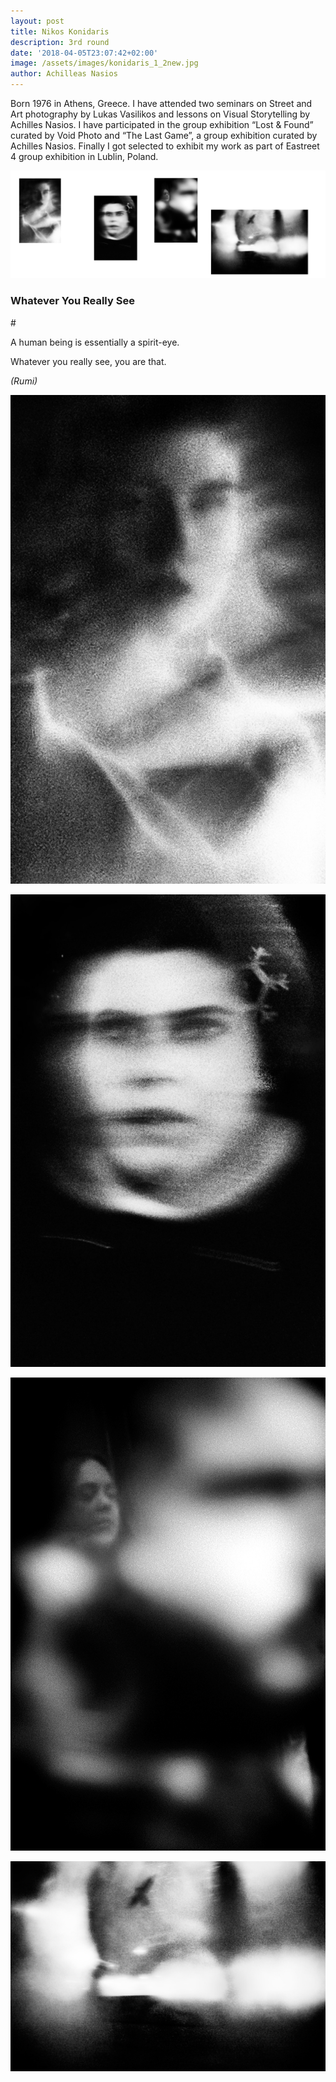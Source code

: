 ```yaml
---
layout: post
title: Nikos Konidaris
description: 3rd round
date: '2018-04-05T23:07:42+02:00'
image: /assets/images/konidaris_1_2new.jpg
author: Achilleas Nasios
---
```

Born 1976 in Athens, Greece. I have attended two seminars on Street and Art photography by Lukas Vasilikos and lessons on Visual Storytelling by Achilles Nasios. I have participated in the group exhibition “Lost & Found” curated by Void Photo and “The Last Game”, a group exhibition curated by Achilles Nasios. Finally I got selected to exhibit my work as part of Eastreet 4 group exhibition in Lublin, Poland.

![null](/assets/images/metamorphosis_presentation.jpg)

### Whatever You Really See

\#

A human being is essentially a spirit-eye.

Whatever you really see, you are that.

_(Rumi)_

![Konidaris](/assets/images/konidaris_1.jpg)

![Konidaris](/assets/images/konidaris_2.jpg)

![Konidaris](/assets/images/konidaris_3.jpg)

![Konidaris](/assets/images/konidaris_4.jpg)

